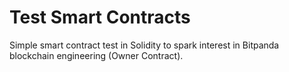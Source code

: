 # Test Smart Contracts

Simple smart contract test in Solidity to spark interest in Bitpanda blockchain engineering (Owner Contract).
